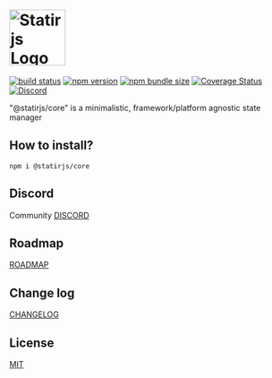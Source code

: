 # <img src='https://raw.githubusercontent.com/statirjs/core/dev/logo/statirjs_text.png' height='100' alt='Statirjs Logo' aria-label='statirjs' />

[![build status](https://travis-ci.com/statirjs/core.svg?branch=dev)](https://travis-ci.com/github/statirjs/core)
[![npm version](https://img.shields.io/npm/v/@statirjs/core)](https://www.npmjs.com/package/@statirjs/core)
[![npm bundle size](https://badgen.net/bundlephobia/minzip/@statirjs/core?label=gzip)](https://bundlephobia.com/result?p=@statirjs/core@0.4.0)
[![Coverage Status](https://coveralls.io/repos/github/statirjs/core/badge.svg?branch=dev&service=github)](https://coveralls.io/github/statirjs/core?branch=dev&service=github)
[![Discord](https://img.shields.io/discord/713451221901508720?label=discord)](https://discord.gg/mypB55)

"@statirjs/core" is a minimalistic, framework/platform agnostic state manager

## How to install?

```
npm i @statirjs/core
```

## Discord

Community [DISCORD](https://discord.gg/mypB55)

## Roadmap

[ROADMAP](https://github.com/statirjs/core/blob/dev/ROADMAP.md)

## Change log

[CHANGELOG](https://github.com/statirjs/core/blob/dev/CHANGELOG.md)

## License

[MIT](https://github.com/statirjs/core/blob/dev/LICENSE.md)
